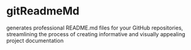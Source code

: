 # gitReadmeMd
generates professional README.md files for your GitHub repositories, streamlining the process of creating informative and visually appealing project documentation
